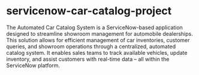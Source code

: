 # servicenow-car-catalog-project
The Automated Car Catalog System is a ServiceNow-based application designed to streamline showroom management for automobile dealerships. This solution allows for efficient management of car inventories, customer queries, and showroom operations through a centralized, automated catalog system. It enables sales teams to track available vehicles, update inventory, and assist customers with real-time data – all within the ServiceNow platform.
